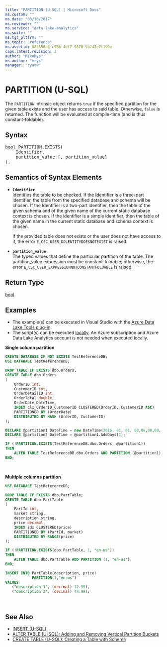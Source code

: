```yaml
---
title: "PARTITION (U-SQL) | Microsoft Docs"
ms.custom: ""
ms.date: "03/10/2017"
ms.reviewer: ""
ms.service: "data-lake-analytics"
ms.suite: ""
ms.tgt_pltfrm: ""
ms.topic: "reference"
ms.assetid: 889550b3-c98b-4df7-9870-9a742e7f190e
caps.latest.revision: 3
author: "MikeRys"
ms.author: "mrys"
manager: "ryanw"
---
```


# PARTITION (U-SQL)
The `PARTITION` intrinsic object returns `true` if the specified partition for the given table exists and the user has access to said table. Otherwise, `false` is returned.  The function will be evaluated at compile-time (and is thus constant-foldable).

## Syntax
<pre>
<a href="other-simple-built-in-types-and-literals.md">bool</a> PARTITION.EXISTS(
    <a href="#ident">Identifier</a>, 
    <a href="#partition_value">partition_value {, partition_value}</a>
).
</pre>


## Semantics of Syntax Elements  
- <a name="ident"></a>**`Identifier`**   
Identifies the table to be checked. If the Identifier is a three-part identifier, the table from the specified database and schema will be chosen. If the Identifier is a two-part identifier, then the table of the given schema and of the given name of the current static database context is chosen. If the identifier is a simple identifier, then the table of the given name in the current static database and schema context is chosen.  
    
  If the provided table does not exists or the user does not have access to it, the error `E_CSC_USER_DDLENTITYDOESNOTEXIST` is raised. 
      
- <a name="partition_value"></a>**`partition_value`**   
The typed values that define the particular partition of the table. The partition_value expression must be constant-foldable; otherwise, the error `E_CSC_USER_EXPRESSIONNOTCONSTANTFOLDABLE` is raised.
   
## Return Type
[bool](other-simple-built-in-types-and-literals.md)

## Examples    
- The example(s) can be executed in Visual Studio with the [Azure Data Lake Tools plug-in](https://www.microsoft.com/download/details.aspx?id=49504).  
- The script(s) can be executed [locally](https://docs.microsoft.com/azure/data-lake-analytics/data-lake-analytics-data-lake-tools-local-run).  An Azure subscription and Azure Data Lake Analytics account is not needed when executed locally.


**Single column partition**    
```sql
CREATE DATABASE IF NOT EXISTS TestReferenceDB;
USE DATABASE TestReferenceDB; 

DROP TABLE IF EXISTS dbo.Orders;
CREATE TABLE dbo.Orders
(
    OrderID int,
    CustomerID int,
    OrderDetailID int,
    OrderTotal double,
    OrderDate DateTime,
    INDEX clx_OrderID_CustomerID CLUSTERED(OrderID, CustomerID ASC)
    PARTITIONED BY (OrderDate)
    DISTRIBUTED BY HASH (OrderID, CustomerID)
);

DECLARE @partition1 DateTime = new DateTime(2016, 01, 01, 00,00,00,00, DateTimeKind.Utc);
DECLARE @partition2 DateTime = @partition1.AddDays(1);

IF (!PARTITION.EXISTS(TestReferenceDB.dbo.Orders, @partition1))
THEN
    ALTER TABLE TestReferenceDB.dbo.Orders ADD PARTITION (@partition1);
END;
```
<br />

**Multiple columns partition**   
```sql
USE DATABASE TestReferenceDB; 

DROP TABLE IF EXISTS dbo.PartTable;
CREATE TABLE dbo.PartTable
(
    PartId int,
    market string,
    description string,
    price decimal,
    INDEX idx CLUSTERED(price)
    PARTITIONED BY (PartId, market)
    DISTRIBUTED BY RANGE(price)
);

IF (!PARTITION.EXISTS(dbo.PartTable, 1, "en-us"))
THEN
    ALTER TABLE dbo.PartTable ADD PARTITION (1, "en-us");
END;

INSERT INTO PartTable(description, price)
            PARTITION(1,"en-us")
VALUES
   ("description 1", (decimal) 12.99),
   ("description 2", (decimal) 49.99);
```
<br />

## See Also
* [INSERT (U-SQL)](insert-u-sql.md)
* [ALTER TABLE (U-SQL): Adding and Removing Vertical Partition Buckets](alter-table-u-sql-adding-and-removing-vertical-partition-buckets.md)
* [CREATE TABLE (U-SQL): Creating a Table with Schema](create-table-u-sql-creating-a-table-with-schema.md)
